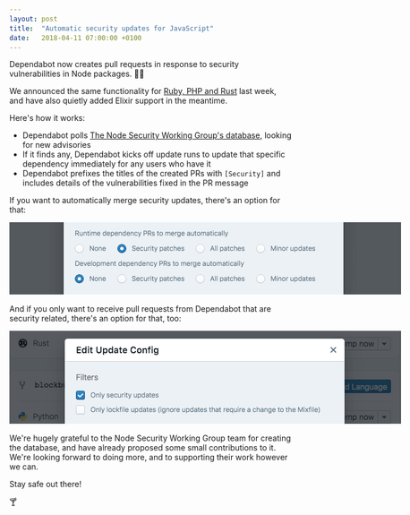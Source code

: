 ```yaml
---
layout: post
title:  "Automatic security updates for JavaScript"
date:   2018-04-11 07:00:00 +0100
---
```


Dependabot now creates pull requests in response to security vulnerabilities
in Node packages. 🕵️‍♀️

We announced the same functionality for [Ruby, PHP and Rust][security-announcement]
last week, and have also quietly added Elixir support in the meantime.

Here's how it works:
- Dependabot polls [The Node Security Working Group's database][node-security-wg],
  looking for new advisories
- If it finds any, Dependabot kicks off update runs to update that specific
  dependency immediately for any users who have it
- Dependabot prefixes the titles of the created PRs with `[Security]` and
  includes details of the vulnerabilities fixed in the PR message

If you want to automatically merge security updates, there's an option for that:

<p class="image-medium">
  <img src="/images/blog/security-automerge.png" style="max-width: 700px;" alt="Automerge options" />
</p>

And if you only want to receive pull requests from Dependabot that are security
related, there's an option for that, too:

<p class="image-medium">
  <img src="/images/blog/security-updates-only.png" style="max-width: 700px;" alt="Security updates only option" />
</p>

We're hugely grateful to the Node Security Working Group team for creating the
database, and have already proposed some small contributions to it. We're
looking forward to doing more, and to supporting their work however we can.

Stay safe out there!

🍸

[security-announcement]: automatically-respond-to-security-advisories
[node-security-wg]: https://github.com/nodejs/security-wg
